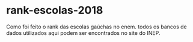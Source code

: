 # rank-escolas-2018
Como foi feito o rank das escolas gaúchas no enem. todos os bancos de dados utilizados aqui podem ser encontrados no site do INEP.
